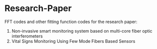 # Research-Paper
FFT codes and other fitting function codes for the research paper:
1. Non-invasive smart monitoring system based on multi-core fiber optic interferometers
2. Vital Signs Monitoring Using Few Mode Fibers Based Sensors
